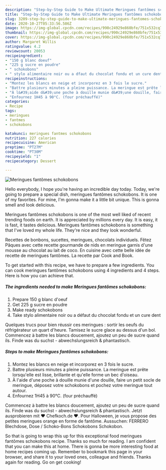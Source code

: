 ```yaml
---
description: "Step-by-Step Guide to Make Ultimate Meringues fantômes schokobons"
title: "Step-by-Step Guide to Make Ultimate Meringues fantômes schokobons"
slug: 3209-step-by-step-guide-to-make-ultimate-meringues-fantomes-schokobons
date: 2020-10-27T05:33:56.586Z
image: https://img-global.cpcdn.com/recipes/990c24929e860bfe/751x532cq70/meringues-fantomes-schokobons-photo-principale-de-la-recette.jpg
thumbnail: https://img-global.cpcdn.com/recipes/990c24929e860bfe/751x532cq70/meringues-fantomes-schokobons-photo-principale-de-la-recette.jpg
cover: https://img-global.cpcdn.com/recipes/990c24929e860bfe/751x532cq70/meringues-fantomes-schokobons-photo-principale-de-la-recette.jpg
author: Margaret Willis
ratingvalue: 4.2
reviewcount: 20053
recipeingredient:
- "150 g blanc doeuf"
- "225 g sucre en poudre"
- " schokobons"
- " stylo alimentaire noir ou a dfaut du chocolat fondu et un cure dent"
recipeinstructions:
- "Montez les blancs en neige et incorporez en 3 fois le sucre."
- "Battre plusieurs minutes a pleine puissance. La meringue est prête lorsqu&#39;elle est lisse, brillante et qu&#39;elle forme un bec d&#39;oiseau."
- "À l&#39;aide d&#39;une poche à douille munie d&#39;une douille, faire un petit socle de meringue, déposez votre schokobons et pochez votre meringue tout autour."
- "Enfournez 1H45 à 90°C. (four préchauffé)"
categories:
- Recipe
tags:
- meringues
- fantmes
- schokobons

katakunci: meringues fantmes schokobons 
nutrition: 227 calories
recipecuisine: American
preptime: "PT27M"
cooktime: "PT30M"
recipeyield: "1"
recipecategory: Dessert

---
```



![Meringues fantômes schokobons](https://img-global.cpcdn.com/recipes/990c24929e860bfe/751x532cq70/meringues-fantomes-schokobons-photo-principale-de-la-recette.jpg)

Hello everybody, I hope you're having an incredible day today. Today, we're going to prepare a special dish, meringues fantômes schokobons. It is one of my favorites. For mine, I'm gonna make it a little bit unique. This is gonna smell and look delicious.

Meringues fantômes schokobons is one of the most well liked of recent trending foods on earth. It is appreciated by millions every day. It is easy, it is fast, it tastes delicious. Meringues fantômes schokobons is something that I've loved my whole life. They're nice and they look wonderful.

Recettes de bonbons, sucettes, meringues, chocolats individuels. Fêtez Pâques avec cette recette gourmande de nids en meringue garnis d&#39;une mousse au chocolat au lait de coco. En cuisine avec cette belle idée de recette de meringues fantômes. La recette par Cook and Book.


To get started with this recipe, we have to prepare a few ingredients. You can cook meringues fantômes schokobons using 4 ingredients and 4 steps. Here is how you can achieve that.

<!--inarticleads1-->

##### The ingredients needed to make Meringues fantômes schokobons:

1. Prepare 150 g blanc d&#39;oeuf
1. Get 225 g sucre en poudre
1. Make ready  schokobons
1. Take  stylo alimentaire noir ou a défaut du chocolat fondu et un cure dent


Quelques trucs pour bien réussir ces meringues : sortir les oeufs du réfrigérateur un quart d&#39;heure. Tamisez le sucre glace au dessus d&#39;un bol. Commencez à battre les blancs doucement, ajoutez un peu de sucre quand ils. Finde was du suchst - abwechslungsreich &amp; phantastisch. 

<!--inarticleads2-->

##### Steps to make Meringues fantômes schokobons:

1. Montez les blancs en neige et incorporez en 3 fois le sucre.
1. Battre plusieurs minutes a pleine puissance. La meringue est prête lorsqu&#39;elle est lisse, brillante et qu&#39;elle forme un bec d&#39;oiseau.
1. À l&#39;aide d&#39;une poche à douille munie d&#39;une douille, faire un petit socle de meringue, déposez votre schokobons et pochez votre meringue tout autour.
1. Enfournez 1H45 à 90°C. (four préchauffé)


Commencez à battre les blancs doucement, ajoutez un peu de sucre quand ils. Finde was du suchst - abwechslungsreich &amp; phantastisch. Jetzt ausprobieren mit ♥ Chefkoch.de ♥. Pour Halloween, je vous propose des petites meringues orange en forme de fantôme. Aussuchen: FERRERO Blechdose, Dose / Schoko-Bons Schokobons Schokobon. 

So that is going to wrap this up for this exceptional food meringues fantômes schokobons recipe. Thanks so much for reading. I am confident that you can make this at home. There is gonna be more interesting food at home recipes coming up. Remember to bookmark this page in your browser, and share it to your loved ones, colleague and friends. Thanks again for reading. Go on get cooking!
